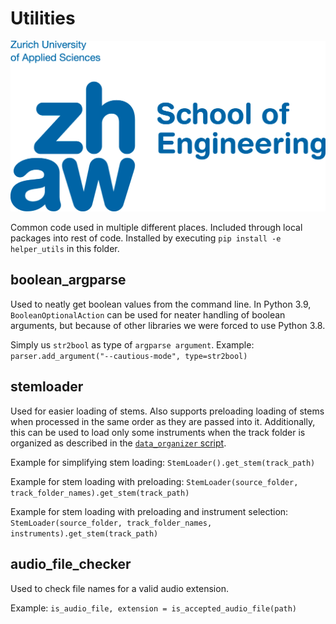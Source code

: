 # Utilities

![ZHAW Logo](zhaw_logo.png)

Common code used in multiple different places. Included through local packages into rest of code. Installed by executing
`pip install -e helper_utils` in this folder.

## boolean_argparse

Used to neatly get boolean values from the command line. In Python 3.9, `BooleanOptionalAction` can be used for neater
handling of boolean arguments, but because of other libraries we were forced to use Python 3.8.

Simply us `str2bool` as type of `argparse argument`. Example: `parser.add_argument("--cautious-mode", type=str2bool)`

## stemloader

Used for easier loading of stems. Also supports preloading loading of stems when processed in the same order as they are
passed into it. Additionally, this can be used to load only some instruments when the track folder is organized as
described in the [`data_organizer` script](https://github.com/splitstrument/dataset-creation/tree/main/data_organizer). 

Example for simplifying stem loading: `StemLoader().get_stem(track_path)`

Example for stem loading with preloading: `StemLoader(source_folder, track_folder_names).get_stem(track_path)`

Example for stem loading with preloading and instrument selection: `StemLoader(source_folder, track_folder_names, instruments).get_stem(track_path)`

## audio_file_checker

Used to check file names for a valid audio extension.

Example: `is_audio_file, extension = is_accepted_audio_file(path)`